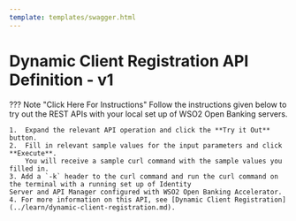 ```yaml
---
template: templates/swagger.html
---
```

# Dynamic Client Registration API Definition - v1


??? Note "Click Here For Instructions"
    Follow the instructions given below to try out the REST APIs with your local set up of WSO2 Open Banking servers.

    1.  Expand the relevant API operation and click the **Try it Out** button.
    2.  Fill in relevant sample values for the input parameters and click **Execute**.
        You will receive a sample curl command with the sample values you filled in.
    3. Add a `-k` header to the curl command and run the curl command on the terminal with a running set up of Identity 
    Server and API Manager configured with WSO2 Open Banking Accelerator.
    4. For more information on this API, see [Dynamic Client Registration](../learn/dynamic-client-registration.md).

<div id="swagger-ui"></div>
<script src="../../assets/lib/swagger/swagger-ui-bundle.js"> </script>
<script src="../../assets/lib/swagger/swagger-ui-standalone-preset.js"> </script>
<script>
window.onload = function() {
  // Begin Swagger UI call region
  const ui = SwaggerUIBundle({
    url: "https://raw.githubusercontent.com/wso2-enterprise/financial-open-banking/master/open-banking-accelerator/internal-apis/internal-swaggers/dynamic_client_registration_internal.yaml?token=ADMXOTMJBBRQ25KRQLGC4J3ATUGMW",
    dom_id: '#swagger-ui',
    deepLinking: true,
    presets: [
      SwaggerUIBundle.presets.apis,
      SwaggerUIStandalonePreset
    ],
    plugins: [
      SwaggerUIBundle.plugins.DownloadUrl
    ],
    layout: "StandaloneLayout"
  })
  // End Swagger UI call region

  window.ui = ui
}
</script>

<!--[![Run in Postman](https://run.pstmn.io/button.svg)](https://app.getpostman.com/run-collection/112cf1de37658c1b09d5)-->
